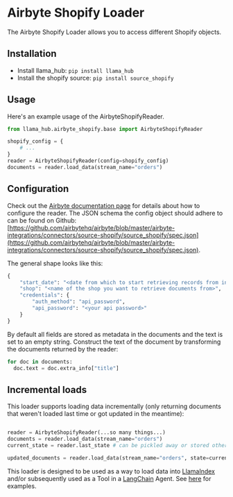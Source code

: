 # Airbyte Shopify Loader

The Airbyte Shopify Loader allows you to access different Shopify objects.

## Installation

* Install llama_hub: `pip install llama_hub`
* Install the shopify source: `pip install source_shopify`

## Usage

Here's an example usage of the AirbyteShopifyReader.

```python
from llama_hub.airbyte_shopify.base import AirbyteShopifyReader

shopify_config = {
    # ...
}
reader = AirbyteShopifyReader(config=shopify_config)
documents = reader.load_data(stream_name="orders")
```

## Configuration

Check out the [Airbyte documentation page](https://docs.airbyte.com/integrations/sources/shopify/) for details about how to configure the reader.
The JSON schema the config object should adhere to can be found on Github: [https://github.com/airbytehq/airbyte/blob/master/airbyte-integrations/connectors/source-shopify/source_shopify/spec.json](https://github.com/airbytehq/airbyte/blob/master/airbyte-integrations/connectors/source-shopify/source_shopify/spec.json).

The general shape looks like this:
```python
{
    "start_date": "<date from which to start retrieving records from in ISO format, e.g. 2020-10-20T00:00:00Z>",
    "shop": "<name of the shop you want to retrieve documents from>",
    "credentials": {
        "auth_method": "api_password",
        "api_password": "<your api password>"
    }
}
```

By default all fields are stored as metadata in the documents and the text is set to an empty string. Construct the text of the document by transforming the documents returned by the reader:
```python
for doc in documents:
  doc.text = doc.extra_info["title"]
```

## Incremental loads

This loader supports loading data incrementally (only returning documents that weren't loaded last time or got updated in the meantime):
```python

reader = AirbyteShopifyReader(...so many things...)
documents = reader.load_data(stream_name="orders")
current_state = reader.last_state # can be pickled away or stored otherwise

updated_documents = reader.load_data(stream_name="orders", state=current_state) # only loads documents that were updated since last time
```

This loader is designed to be used as a way to load data into [LlamaIndex](https://github.com/jerryjliu/gpt_index/tree/main/gpt_index) and/or subsequently used as a Tool in a [LangChain](https://github.com/hwchase17/langchain) Agent. See [here](https://github.com/emptycrown/llama-hub/tree/main) for examples.
